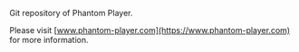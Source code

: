 
Git repository of Phantom Player.

Please visit [www.phantom-player.com](https://www.phantom-player.com) for more information.